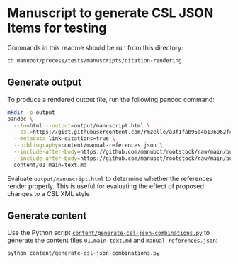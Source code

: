 # Manuscript to generate CSL JSON Items for testing

Commands in this readme should be run from this directory:

```shell
cd manubot/process/tests/manuscripts/citation-rendering
```
## Generate output

To produce a rendered output file, run the following pandoc command:

```sh
mkdir -p output
pandoc \
  --to=html --output=output/manuscript.html \
  --csl=https://gist.githubusercontent.com/rmzelle/a3f1fab95a4b136962fce5b1b7cdeaf8/raw/0e2478d17476c633b080b5197e145d1e2b858a2f/manubot.csl \
  --metadata link-citations=true \
  --bibliography=content/manual-references.json \
  --include-after-body=https://github.com/manubot/rootstock/raw/main/build/themes/default.html \
  --include-after-body=https://github.com/manubot/rootstock/raw/main/build/plugins/tooltips.html \
  content/01.main-text.md
```

Evaluate `output/manuscript.html` to determine whether the references render properly.
This is useful for evaluating the effect of proposed changes to a CSL XML style

## Generate content

Use the Python script [`content/generate-csl-json-combinations.py`](content/generate-csl-json-combinations.py) to generate the content files `01.main-text.md` and `manual-references.json`:

```sh
python content/generate-csl-json-combinations.py
```
